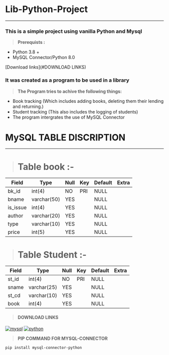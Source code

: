 # **Lib-Python-Project**
---

### This is a simple project using vanilla Python and Mysql
> **Prerequists :**
 - Python 3.8 +
 - MySQL Connector/Python 8.0

[Download links](#DOWNLOAD LINKS)

### It was created as a program to be used in a library 
> **The Program tries to achive the following things:**
 - Book tracking (Which includes adding books, deleting them their lending and returning.)
- Student tracking (This also includes the logging of students)
 - The program intergrates the use of MySQL Connector 

#  **MySQL TABLE DISCRIPTION**
-------
># **Table book :-**

| Field    | Type | Null | Key | Default | Extra |
|----------|-------------|------|-----|---------|-------|
| bk_id    | int(4)      | NO   | PRI | NULL    |       |
| bname    | varchar(50) | YES  |     | NULL    |       |
| is_issue | int(4)      | YES  |     | NULL    |       |
| author   | varchar(20) | YES  |     | NULL    |       |
| type     | varchar(10) | YES  |     | NULL    |       |
| price    | int(5)      | YES  |     | NULL    |       |

># **Table Student :-**

| Field | Type | Null | Key | Default | Extra |
|----------|-------------|------|-----|---------|-------|
| st_id | int(4)      | NO   | PRI | NULL    |       |
| sname | varchar(25) | YES  |     | NULL    |       |
| st_cd | varchar(10) | YES  |     | NULL    |       |
| book  | int(4)      | YES  |     | NULL    |       |


> #### **DOWNLOAD LINKS**

[![mysql](https://i.ibb.co/MCjFnY3/Mysql.png)](https://drive.google.com/file/d/1atgvrxOllQFe0fN6j3T2MJfnDmEaCNlH/view?usp=sharing)
[![python](https://i.ibb.co/0XCPPcF/Python.png)](https://www.python.org/)

>**PIP COMMAND FOR MYSQL-CONNECTOR**

`pip install mysql-connector-python`